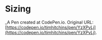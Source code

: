 # Sizing
 _A Pen created at CodePen.io. Original URL: [https://codepen.io/timhitchins/pen/YzXPvLj](https://codepen.io/timhitchins/pen/YzXPvLj).

 